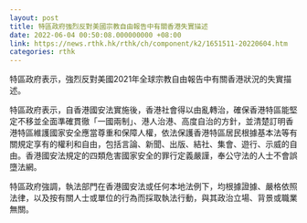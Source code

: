 ```yaml
---
layout: post
title: 特區政府強烈反對美國宗教自由報告中有關香港失實描述
date: 2022-06-04 00:50:08.000000000 +08:00
link: https://news.rthk.hk/rthk/ch/component/k2/1651511-20220604.htm
categories: rthk
---
```


特區政府表示，強烈反對美國2021年全球宗教自由報告中有關香港狀況的失實描述。

特區政府表示，自香港國安法實施後，香港社會得以由亂轉治，確保香港特區能堅定不移並全面準確貫徹「一國兩制」、港人治港、高度自治的方針，並清楚訂明香港特區維護國家安全應當尊重和保障人權，依法保護香港特區居民根據基本法等有關規定享有的權利和自由，包括言論、新聞、出版、結社、集會、遊行、示威的自由。香港國安法規定的四類危害國家安全的罪行定義嚴謹，奉公守法的人士不會誤墮法網。

特區政府強調，執法部門在香港國安法或任何本地法例下，均根據證據、嚴格依照法律，以及按有關人士或單位的行為而採取執法行動，與其政治立場、背景或職業無關。
